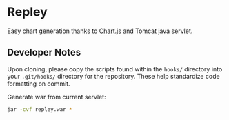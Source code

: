 # Repley

Easy chart generation thanks to [Chart.js](http://www.chartjs.org) and Tomcat java servlet.

## Developer Notes

Upon cloning, please copy the scripts found within the `hooks/` directory into your `.git/hooks/` directory for the repository. These help standardize code formatting on commit.

Generate war from current servlet:

```bash
jar -cvf repley.war *
```